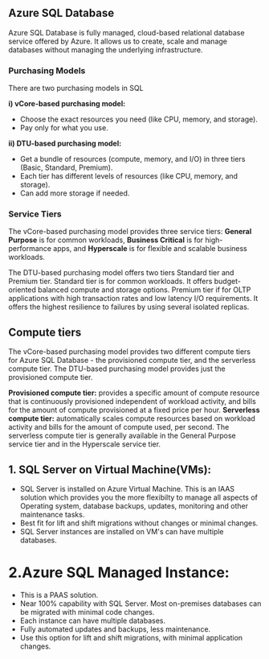 ## Azure SQL Database

Azure SQL Database is fully managed, cloud-based relational database service offered by Azure. It allows us to create, scale and manage databases without managing the underlying infrastructure.

### Purchasing Models

There are two purchasing models in SQL

**i) vCore-based purchasing model:**

- Choose the exact resources you need (like CPU, memory, and storage).
- Pay only for what you use.

**ii) DTU-based purchasing model:**

- Get a bundle of resources (compute, memory, and I/O) in three tiers (Basic, Standard, Premium).
- Each tier has different levels of resources (like CPU, memory, and storage).
- Can add more storage if needed.

### Service Tiers

The vCore-based purchasing model provides three service tiers: **General Purpose** is for common workloads, **Business Critical** is for high-performance apps, and **Hyperscale** is for flexible and scalable business workloads.

The DTU-based purchasing model offers two tiers Standard tier and Premium tier. Standard tier is for common workloads. It offers budget-oriented balanced compute and storage options. Premium tier if for OLTP applications with high transaction rates and low latency I/O requirements. It offers the highest resilience to failures by using several isolated replicas.

## Compute tiers

The vCore-based purchasing model provides two different compute tiers for Azure SQL Database - the provisioned compute tier, and the serverless compute tier. The DTU-based purchasing model provides just the provisioned compute tier.

**Provisioned compute tier:** provides a specific amount of compute resource that is continuously provisioned independent of workload activity, and bills for the amount of compute provisioned at a fixed price per hour.
**Serverless compute tier:** automatically scales compute resources based on workload activity and bills for the amount of compute used, per second. The serverless compute tier is generally available in the General Purpose service tier and in the Hyperscale service tier.

## 1. SQL Server on Virtual Machine(VMs):

- SQL Server is installed on Azure Virtual Machine. This is an IAAS solution which provides you the more flexibilty to manage all aspects of Operating system, database backups, updates, monitoring and other maintenance tasks.
- Best fit for lift and shift migrations without changes or minimal changes.
- SQL Server instances are installed on VM's can have multiple databases.

# 2.Azure SQL Managed Instance:

- This is a PAAS solution.
- Near 100% capability with SQL Server. Most on-premises databases can be migrated with minimal code changes.
- Each instance can have multiple databases.
- Fully automated updates and backups, less maintenance.
- Use this option for lift and shift migrations, with minimal application changes.

